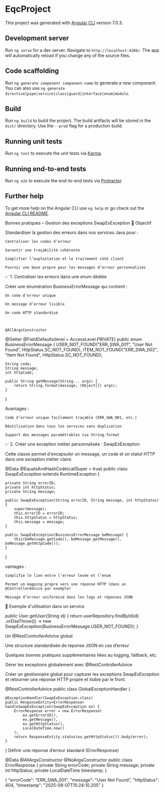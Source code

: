 # EqcProject

This project was generated with [Angular CLI](https://github.com/angular/angular-cli) version 7.0.3.

## Development server

Run `ng serve` for a dev server. Navigate to `http://localhost:4200/`. The app will automatically reload if you change any of the source files.

## Code scaffolding

Run `ng generate component component-name` to generate a new component. You can also use `ng generate directive|pipe|service|class|guard|interface|enum|module`.

## Build

Run `ng build` to build the project. The build artifacts will be stored in the `dist/` directory. Use the `--prod` flag for a production build.

## Running unit tests

Run `ng test` to execute the unit tests via [Karma](https://karma-runner.github.io).

## Running end-to-end tests

Run `ng e2e` to execute the end-to-end tests via [Protractor](http://www.protractortest.org/).

## Further help

To get more help on the Angular CLI use `ng help` or go check out the [Angular CLI README](https://github.com/angular/angular-cli/blob/master/README.md).




Bonnes pratiques – Gestion des exceptions SwapExException
🎯 Objectif

Standardiser la gestion des erreurs dans nos services Java pour :

    Centraliser les codes d’erreur

    Garantir une traçabilité cohérente

    Simplifier l’exploitation et le traitement côté client

    Fournir une base propre pour les messages d’erreur personnalisés

✅ 1. Centraliser les erreurs dans une enum dédiée

Créer une énumération BusinessErrorMessage qui contient :

    Un code d’erreur unique

    Un message d’erreur lisible

    Un code HTTP standardisé



    @AllArgsConstructor
@Getter
@FieldDefaults(level = AccessLevel.PRIVATE)
public enum BusinessErrorMessage {
    USER_NOT_FOUND("ERR_SWA_001", "User Not Found", HttpStatus.SC_NOT_FOUND),
    ITEM_NOT_FOUND("ERR_SWA_002", "Item Not Found", HttpStatus.SC_NOT_FOUND);

    String code;
    String message;
    int httpCode;

    public String getMessage(String... args) {
        return String.format(message, (Object[]) args);
    }
}


Avantages :

    Code d’erreur unique facilement traçable (ERR_SWA_001, etc.)

    Réutilisation dans tous les services sans duplication

    Support des messages paramétrables via String.format

✅ 2. Créer une exception métier personnalisée : SwapExException

Cette classe permet d'encapsuler un message, un code et un statut HTTP dans une exception métier claire.

@Data
@EqualsAndHashCode(callSuper = true)
public class SwapExException extends RuntimeException {

    private String errorID;
    private int httpStatus;
    private String message;

    public SwapExException(String errorID, String message, int httpStatus) {
        super(message);
        this.errorID = errorID;
        this.httpStatus = httpStatus;
        this.message = message;
    }

    public SwapExException(BusinessErrorMessage beMessage) {
        this(beMessage.getCode(), beMessage.getMessage(), beMessage.getHttpCode());
    }
}

vantages :

    Simplifie le lien entre l'erreur levée et l’enum

    Permet un mapping propre vers une réponse HTTP (dans un @ControllerAdvice par exemple)

    Message d’erreur uniformisé dans les logs et réponses JSON

🔄 Exemple d'utilisation dans un service

public User getUser(String id) {
    return userRepository.findById(id)
        .orElseThrow(() -> new SwapExException(BusinessErrorMessage.USER_NOT_FOUND));
}


Un @RestControllerAdvice global

Une structure standardisée de réponse JSON en cas d’erreur

Quelques bonnes pratiques supplémentaires liées au logging, fallback, etc.

Gérer les exceptions globalement avec @RestControllerAdvice

Créer un gestionnaire global pour capturer les exceptions SwapExException et retourner une réponse HTTP propre et lisible par le front.

@RestControllerAdvice
public class GlobalExceptionHandler {

    @ExceptionHandler(SwapExException.class)
    public ResponseEntity<ErrorResponse> handleSwapExException(SwapExException ex) {
        ErrorResponse error = new ErrorResponse(
            ex.getErrorID(),
            ex.getMessage(),
            ex.getHttpStatus(),
            LocalDateTime.now()
        );
        return ResponseEntity.status(ex.getHttpStatus()).body(error);
    }
}
Définir une réponse d’erreur standard (ErrorResponse)

@Data
@AllArgsConstructor
@NoArgsConstructor
public class ErrorResponse {
    private String errorCode;
    private String message;
    private int httpStatus;
    private LocalDateTime timestamp;
}

{
  "errorCode": "ERR_SWA_001",
  "message": "User Not Found",
  "httpStatus": 404,
  "timestamp": "2025-08-07T15:24:10.205"
}

